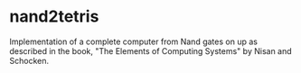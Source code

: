 # nand2tetris
Implementation of a complete computer from Nand gates on up as described in the book, "The Elements of Computing Systems" by Nisan and Schocken.
